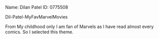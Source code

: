 Name: Dilan Patel
ID: 0775508

Dil-Patel-MyFavMarvelMovies

From My childhood only I am fan of Marvels as I have read almost every comics. So I selected this theme.


